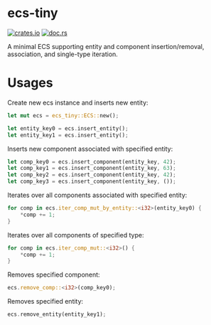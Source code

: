 # ecs-tiny

[![crates.io](https://img.shields.io/crates/v/ecs-tiny)](https://crates.io/crates/ecs-tiny)
[![doc.rs](https://img.shields.io/docsrs/ecs-tiny)](https://docs.rs/ecs-tiny)

A minimal ECS supporting entity and component insertion/removal, association, and single-type iteration.

# Usages

Create new ecs instance and inserts new entity:

```rust
let mut ecs = ecs_tiny::ECS::new();

let entity_key0 = ecs.insert_entity();
let entity_key1 = ecs.insert_entity();
```

Inserts new component associated with specified entity:

```rust
let comp_key0 = ecs.insert_component(entity_key, 42);
let comp_key1 = ecs.insert_component(entity_key, 63);
let comp_key2 = ecs.insert_component(entity_key, 42);
let comp_key3 = ecs.insert_component(entity_key, ());
```

Iterates over all components associated with specified entity:

```rust
for comp in ecs.iter_comp_mut_by_entity::<i32>(entity_key0) {
    *comp += 1;
}
```

Iterates over all components of specified type:

```rust
for comp in ecs.iter_comp_mut::<i32>() {
    *comp += 1;
}
```

Removes specified component:

```rust
ecs.remove_comp::<i32>(comp_key0);
```

Removes specified entity:

```rust
ecs.remove_entity(entity_key1);
```
